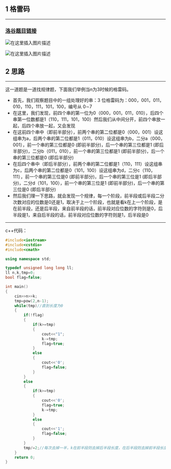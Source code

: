 ##  1 格雷码
---
### [洛谷题目链接](https://www.luogu.com.cn/problem/P5657)
![在这里插入图片描述](https://img-blog.csdnimg.cn/9cbc8f90c32a450eb99027e76bec3614.png#pic_center)

![在这里插入图片描述](https://img-blog.csdnimg.cn/9751abff4558432fab98216e11219386.png#pic_center)

## 2 思路
---
这一道题是一道找规律题，下面我们举例当n为3时候的格雷码。

 - 首先，我们观察题目中的一组处理好的串：3 位格雷码为：000，001，011，010，110，111，101，100，编号从 0∼7
 - 在这里，我们发现，前四个串的第一位为0（000，001，011，010），后四个串第一位数都是1（110，111，101，100）然后我们从中间分开，前四个串放一起，后四个串放一起，又会发现
 - 在这前四个串中（即前半部分），前两个串的第二位都是0（000，001）设这组串为a，后两个串的第二位都是1（011，010）设这组串为b，二分a（000，001），前一个串的第三位都是0 (即前半部分)，后一个串的第三位都是1 (即后半部分)，二分b（011，010），前一个串的第三位都是1 (即前半部分)，后一个串的第三位都是0 (即后半部分)
 - 在后四个串中（即后半部分），前两个串的第二位都是1（110，111）设这组串为c，后两个串的第二位都是0（101，100）设这组串为d，二分c（110，111），前一个串的第三位是0 (即前半部分)，后一个串的第三位是1 (即后半部分)，二分d（101，100），前一个串的第三位是1 (即前半部分)，后一个串的第三位是0 (即后半部分)
 - 然后我们理一下思路，就会发现一个规律，每一个阶段，前半段或后半段二分次数对应的位数是0还是1，取决于上一个阶段，也就是看k在上一个阶段，是在前半段，还是后半段，来自前半段的话，前半段对应位数的字符则是0，后半段是1，来自后半段的话，前半段对应位数的字符则是1，后半段是0
---

c++代码：

```cpp
#include<iostream>
#include<cstdio>
#include<cmath>

using namespace std;

typedef unsigned long long ll;
ll n,k,tmp=0;
bool flag=false;

int main()
{
    cin>>n>>k;
    tmp=pow(2,n-1);
    while(tmp)//直到长度为0
    {
        if(!flag)
        {
            if(k>=tmp)
            {
                cout<<"1";
                k-=tmp;
                flag=true;
            }
            else
            {
                cout<<'0';
                flag=false;
            }
        }
        else
        {
            if(k>=tmp)
            {
                cout<<'0';
                flag=true;
                k-=tmp;
            }
            else
            {
                cout<<'1';
                flag=false;
            }
        }
        tmp/=2;//每次去掉一半，k在前半段则去掉后半段长度，在后半段则去掉前半段长度
    }
    return 0;
}
```




